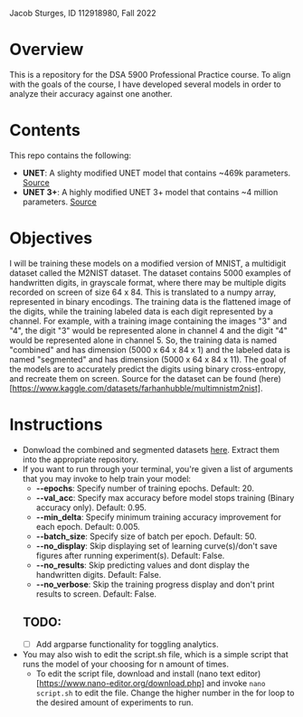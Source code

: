 Jacob Sturges, ID 112918980, Fall 2022
# Overview
This is a repository for the DSA 5900 Professional Practice course. To align with the goals of the course, I have developed several models in order to analyze their accuracy against one another. 
# Contents
This repo contains the following:
* **UNET**: A slighty modified UNET model that contains ~469k parameters. [Source](https://link.springer.com/content/pdf/10.1007/978-3-319-24574-4_28.pdf)
* **UNET 3+**: A highly modified UNET 3+ model that contains ~4 million parameters. [Source](https://ieeexplore.ieee.org/stampPDF/getPDF.jsp?tp=&arnumber=9053405&ref=aHR0cHM6Ly9pZWVleHBsb3JlLmllZWUub3JnL2Fic3RyYWN0L2RvY3VtZW50LzkwNTM0MDU=&tag=1)
# Objectives
I will be training these models on a modified version of MNIST, a multidigit dataset called the M2NIST dataset. The dataset contains 5000 examples of handwritten digits, in grayscale format, where there may be multiple digits recorded on screen of size 64 x 84. This is translated to a numpy array, represented in binary encodings. The training data is the flattened image of the digits, while the training labeled data is each digit represented by a channel. For example, with a training image containing the images "3" and "4", the digit "3" would be represented alone in channel 4 and the digit "4" would be represented alone in channel 5. So, the training data is named "combined" and has dimension (5000 x 64 x 84 x 1) and the labeled data is named "segmented" and has dimension (5000 x 64 x 84 x 11). The goal of the models are to accurately predict the digits using binary cross-entropy, and recreate them on screen. Source for the dataset can be found (here)[https://www.kaggle.com/datasets/farhanhubble/multimnistm2nist].
# Instructions
- Donwload the combined and segmented datasets [here](https://www.kaggle.com/datasets/farhanhubble/multimnistm2nist?resource=download&select=segmented.npy). Extract them into the appropriate repository.
- If you want to run through your terminal, you're given a list of arguments that you may invoke to help train your model:
  - **--epochs**: Specify number of training epochs. Default: 20.
  - **--val_acc**: Specify max accuracy before model stops training (Binary accuracy only). Default: 0.95.
  - **--min_delta**: Specify minimum training accuracy improvement for each epoch. Default: 0.005.
  - **--batch_size**: Specify size of batch per epoch. Default: 50.
  - **--no_display**: Skip displaying set of learning curve(s)/don't save figures after running experiment(s). Default: False.
  - **--no_results**: Skip predicting values and dont display the handwritten digits. Default: False.
  - **--no_verbose**: Skip the training progress display and don't print results to screen. Default: False.
  ## TODO:
  - [ ] Add argparse functionality for toggling analytics.
- You may also wish to edit the script.sh file, which is a simple script that runs the model of your choosing for n amount of times.
  - To edit the script file, download and install (nano text editor)[https://www.nano-editor.org/download.php] and invoke ```nano script.sh``` to edit the file. Change the higher number in the for loop to the desired amount of experiments to run.
